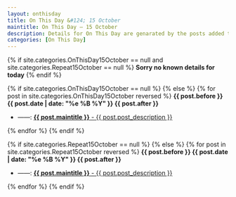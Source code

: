 ```yaml
---
layout: onthisday
title: On This Day &#124; 15 October
maintitle: On This Day — 15 October
description: Details for On This Day are genarated by the posts added to the website so the content is subject to changes/updates over time.
categories: [On This Day]
---
```


{% if site.categories.OnThisDay15October == null and site.categories.Repeat15October == null %}
<strong>Sorry no known details for today</strong>
{% endif %}

{% if site.categories.OnThisDay15October == null %}
{% else %}
{% for post in site.categories.OnThisDay15October reversed %}
<strong>{{ post.before }} {{ post.date | date: "%e %B %Y" }} {{ post.after }}</strong>
<ul>
<li> ——: <a href="{{ post.url }}"><strong>{{ post.maintitle }}</strong> - {{ post.post_description }}</a></li>
</ul>
{% endfor %}
{% endif %}

{% if site.categories.Repeat15October == null %}
{% else %}
{% for post in site.categories.Repeat15October reversed %}
<strong>{{ post.before }} {{ post.date | date: "%e %B %Y" }} {{ post.after }}</strong>
<ul>
<li> ——: <a href="{{ post.url }}"><strong>{{ post.maintitle }}</strong> - {{ post.post_description }}</a></li>
</ul>
{% endfor %}
{% endif %}
